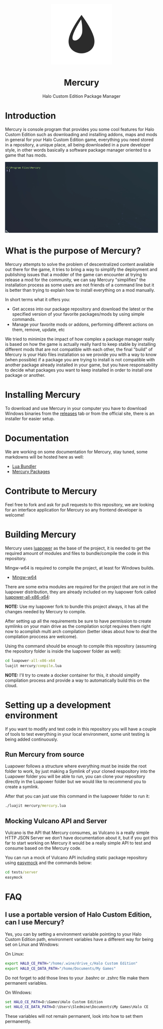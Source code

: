 <html>
    <p align="center">
        <img width="200px" src="img/mercury-logo-clean.png"/>
    </p>
    <h1 align="center">Mercury</h1>
    <p align="center">
       Halo Custom Edition Package Manager
    </p>
</html>

# Introduction

Mercury is console program that provides you some cool features for Halo Custom Edition such as downloading and installing addons, maps and mods in general for your Halo Custom Edition game, everything you need stored in a repository, a unique place, all being downloaded in a pure developer style, in other words basically a software package manager oriented to a game that has mods.

![Mercury GIF](img/demo.gif)

# What is the purpose of Mercury?

Mercury attempts to solve the problem of descentralized content available out there for the game, it tries to bring a way to simplify the deployment and publishing issues that a modder of the game can encounter at trying to release a mod for the community, we can say Mercury "simplifies" the installation process as some users are not friends of a command line but it is better
than trying to explain how to install everything on a mod manually.

In short terms what it offers you:
- Get access into our package repository and download the latest or the specified version of your favorite packages/mods by using simple commands.
- Manage your favorite mods or addons, performing different actions on them, remove, update, etc

We tried to minimize the impact of how complex a package manager really is based on how the game is
actually really hard to keep stable by installing different mods that are not compatible with each other, the final "build" of Mercury is your Halo files installation so we provide you with a way
to know (when possible) if a package you are trying to install is not compatible with another package already installed in your game, but you have responsability to decide what packages you want
to keep installed in order to install one package or another.

# Installing Mercury

To download and use Mercury in your computer you have to download Windows binaries from the [releases](https://github.com/Sledmine/Mercury/releases) tab or from the official site, there is an installer for easier setup.

# Documentation

We are working on some documentation for Mercury, stay tuned, some markdowns will be hosted here as
well:

- [Lua Bundler](docs/LUA-BUNDLER.md)
- [Mercury Packages](docs/PACKAGES.md)

# Contribute to Mercury

Feel free to fork and ask for pull requests to this repository, we are looking for an interface application for Mercury so any frontend developer is welcome!

# Building Mercury

Mercury uses [luapower](https://luapower.com) as the base of the project, it is needed to get the required amount of modules and files to bundle/compile the code in this repository.

Mingw-w64 is required to compile the project, at least for Windows builds.

- [Mingw-w64](http://mingw-w64.org/doku.php)

There are some extra modules are required for the project that are not in the luapower distribution, they are already included on my luapower fork called
[luapower-all-x86-x64](https://github.com/Sledmine/luapower-all-x86-x64):


**NOTE:** Use my luapower fork to bundle this project always, it has all the changes needed by 
Mercury to compile.

After setting up all the requirements be sure to have permission to create symlinks on your main
drive as the compilation script requires them right now to acomplish multi arch compilation
(better ideas about how to deal the compilation proccess are welcome).

Using ths command should be enough to compile this repository (assuming the repository folder is
inside the luapower folder as well):
```cmd
cd luapower-all-x86-x64
luajit mercury/compile.lua
```

**NOTE:** I'll try to create a docker container for this, it should simplify compilation process and
provide a way to automatically build this on the cloud.

# Setting up a development environment

If you want to modify and test code in this repository you will have a couple of tools to
test everything in your local environment, some unit testing is being added continuously.

## Run Mercury from source
Luapower follows a structure where everything must be inside the root folder to work, by just making
a Symlink of your cloned respository into the Luapower folder you will be able to run, you can
clone your repository directly in the Luapower folder but we would like to recommend you to create a
symlink.

After that you can just use this command in the luapower folder to run it:
```cmd
./luajit mercury/mercury.lua
```

## Mocking Vulcano API and Server

Vulcano is the API that Mercury consumes, as Vulcano is a really simple HTTP JSON Server we don't
have documentation about it, but if you got this far to start working on Mercury it would be a really simple API to test and consume based on the Mercury code.

You can run a mock of Vulcano API including static package repository using
[easymock](https://github.com/CyberAgent/node-easymock) and the commands below:
```cmd
cd tests/server
easymock
```

# FAQ

## I use a portable version of Halo Custom Edition, can I use Mercury?

Yes, you can by setting a environment variable pointing to your Halo Custom Edition path,
environment variables have a different way for being set on Linux and Windows:

On Linux:
```bash
export HALO_CE_PATH="/home/.wine/drive_c/Halo Custom Edition"
export HALO_CE_DATA_PATH="/home/Documents/My Games"
```
Do not forget to add those lines to your .bashrc or .zshrc file make them permanent variables.

On Windows:
```cmd
set HALO_CE_PATH=D:\Games\Halo Custom Edition
set HALO_CE_DATA_PATH=D:\Users\Sledmine\Documents\My Games\Halo CE
```
These variables will not remain permanent, look into how to set them permanently.